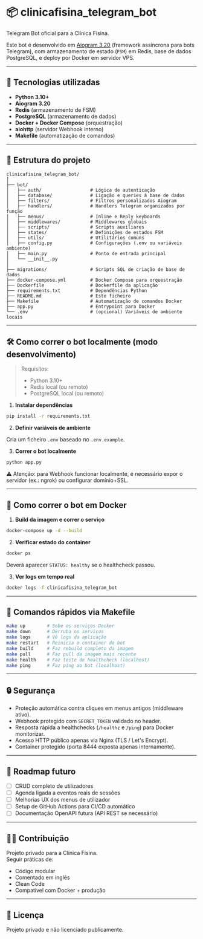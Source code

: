 # 📦 clinicafisina_telegram_bot

Telegram Bot oficial para a Clínica Fisina.

Este bot é desenvolvido em [Aiogram 3.20](https://docs.aiogram.dev/en/latest/) (framework assíncrona para bots Telegram), com armazenamento de estado (`FSM`) em Redis, base de dados PostgreSQL, e deploy por Docker em servidor VPS.

---

## 🚀 Tecnologias utilizadas

- **Python 3.10+**
- **Aiogram 3.20**
- **Redis** (armazenamento de FSM)
- **PostgreSQL** (armazenamento de dados)
- **Docker + Docker Compose** (orquestração)
- **aiohttp** (servidor Webhook interno)
- **Makefile** (automatização de comandos)

---

## 📂 Estrutura do projeto

```plaintext
clinicafisina_telegram_bot/
│
├── bot/
│   ├── auth/                  # Lógica de autenticação
│   ├── database/              # Ligação e queries à base de dados
│   ├── filters/               # Filtros personalizados Aiogram
│   ├── handlers/              # Handlers Telegram organizados por função
│   ├── menus/                 # Inline e Reply keyboards
│   ├── middlewares/           # Middlewares globais
│   ├── scripts/               # Scripts auxiliares
│   ├── states/                # Definições de estados FSM
│   ├── utils/                 # Utilitários comuns
│   ├── config.py              # Configurações (.env ou variáveis ambiente)
│   ├── main.py                # Ponto de entrada principal
│   └── __init__.py
│
├── migrations/                # Scripts SQL de criação de base de dados
├── docker-compose.yml         # Docker Compose para orquestração
├── Dockerfile                 # Dockerfile da aplicação
├── requirements.txt           # Dependências Python
├── README.md                  # Este ficheiro
├── Makefile                   # Automatização de comandos Docker
├── app.py                     # Entrypoint para Docker
└── .env                       # (opcional) Variáveis de ambiente locais
```

---

## 🛠 Como correr o bot localmente (modo desenvolvimento)

> Requisitos:
> - Python 3.10+
> - Redis local (ou remoto)
> - PostgreSQL local (ou remoto)

1. **Instalar dependências**

```bash
pip install -r requirements.txt
```

2. **Definir variáveis de ambiente**

Cria um ficheiro `.env` baseado no `.env.example`.

3. **Correr o bot localmente**

```bash
python app.py
```

⚠ Atenção: para Webhook funcionar localmente, é necessário expor o servidor (ex.: ngrok) ou configurar domínio+SSL.

---

## 🐳 Como correr o bot em Docker

1. **Build da imagem e correr o serviço**

```bash
docker-compose up -d --build
```

2. **Verificar estado do container**

```bash
docker ps
```

Deverá aparecer `STATUS: healthy` se o healthcheck passou.

3. **Ver logs em tempo real**

```bash
docker logs -f clinicafisina_telegram_bot
```

---

## 📜 Comandos rápidos via Makefile

```bash
make up        # Sobe os serviços Docker
make down      # Derruba os serviços
make logs      # Vê logs da aplicação
make restart   # Reinicia o container do bot
make build     # Faz rebuild completo da imagem
make pull      # Faz pull da imagem mais recente
make health    # Faz teste de healthcheck (localhost)
make ping      # Faz ping ao bot (localhost)
```

---

## 🔒 Segurança

- Proteção automática contra cliques em menus antigos (middleware ativo).
- Webhook protegido com `SECRET_TOKEN` validado no header.
- Resposta rápida a healthchecks (`/healthz` e `/ping`) para Docker monitorizar.
- Acesso HTTP público apenas via Nginx (TLS / Let's Encrypt).
- Container protegido (porta 8444 exposta apenas internamente).

---

## 📅 Roadmap futuro

- [ ] CRUD completo de utilizadores
- [ ] Agenda ligada a eventos reais de sessões
- [ ] Melhorias UX dos menus de utilizador
- [ ] Setup de GitHub Actions para CI/CD automático
- [ ] Documentação OpenAPI futura (API REST se necessário)

---

## 👨‍💻 Contribuição

Projeto privado para a Clínica Fisina.  
Seguir práticas de:
- Código modular
- Comentado em inglês
- Clean Code
- Compatível com Docker + produção

---

## 📄 Licença

Projeto privado e não licenciado publicamente.
